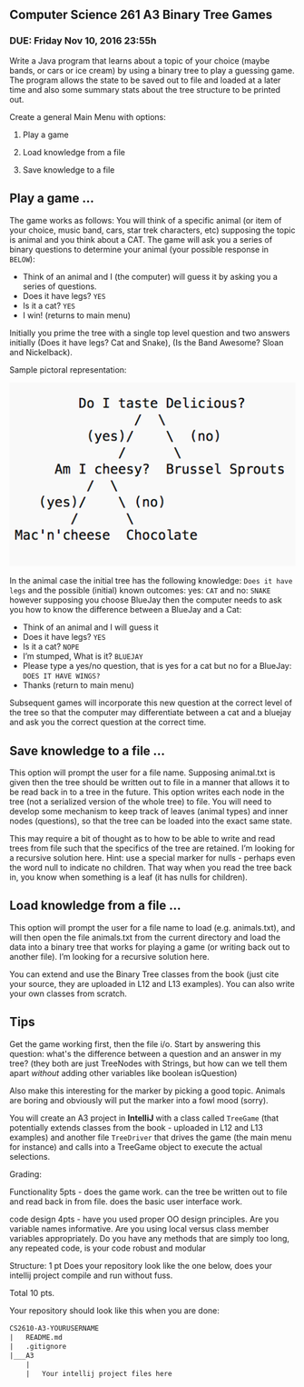 ## Computer Science 261 A3 Binary Tree Games
### DUE: Friday Nov 10, 2016 23:55h
 Write a Java program that learns about a topic of your choice (maybe bands, or cars or ice cream) by using a binary tree to play a guessing game. The program allows the state to be saved out to file and loaded at a later time and also some summary stats about the tree structure to be printed out.

Create a general Main Menu with options:

1. Play a game

2. Load knowledge from a file

3. Save knowledge to a file

## Play a game ...

The game works as follows: You will think of a specific animal (or item of your choice, music band, cars, star trek characters, etc) supposing the topic is animal and you think about a CAT. The game will ask you a series of binary questions to determine your animal (your possible response in `BELOW`):

- Think of an animal and I (the computer) will guess it by asking you a series of questions. 
- Does it have legs? `YES`
- Is it a cat? `YES`
- I win! (returns to main menu)

Initially you prime the tree with a single top level question and two answers initially (Does it have legs? Cat and Snake), (Is the Band Awesome? Sloan and Nickelback).

Sample pictoral representation:

![sample tree](tree.png)

In the animal case the initial tree has the following knowledge: `Does it have legs` and the possible (initial) known outcomes: yes: `CAT` and no: `SNAKE` however supposing you choose BlueJay then the computer needs to ask you how to know the difference between a BlueJay and a Cat:

- Think of an animal and I will guess it
- Does it have legs? `YES`
- Is it a cat? `NOPE`
- I’m stumped, What is it? `BLUEJAY`
- Please type a yes/no question, that is yes for a cat but no for a BlueJay: `DOES IT HAVE WINGS?`
- Thanks (return to main menu)

Subsequent games will incorporate this new question at the correct level of the tree so that the computer may differentiate between a cat and a bluejay and ask you the correct question at the correct time.

## Save knowledge to a file ...

This option will prompt the user for a file name. Supposing animal.txt is given then the tree should be written out to file in a manner that allows it to be read back in to a tree in the future. This option writes each node in the tree (not a serialized version of the whole tree) to file. You will need to develop some mechanism to keep track of leaves (animal types) and inner nodes (questions), so that the tree can be loaded into the exact same state.

This may require a bit of thought as to how to be able to write and read trees from file such that the specifics of the tree are retained. I’m looking for a recursive solution here. Hint: use a special marker for nulls - perhaps even the word null to indicate no children. That way when you read the tree back in, you know when something is a leaf (it has nulls for children).


## Load knowledge from a file ...

This option will prompt the user for a file name to load (e.g. animals.txt), and will then open the file animals.txt from the current directory and load the data into a binary tree that works for playing a game (or writing back out to another file). I’m looking for a recursive solution here.

You can extend and use the Binary Tree classes from the book (just cite your source, they are uploaded in L12 and L13 examples). You can also write your own classes from scratch.

## Tips

Get the game working first, then the file i/o. Start by answering this question: what's the difference between a question and an answer in my tree? (they both are just TreeNodes with Strings, but how can we tell them apart *without* adding other variables like boolean isQuestion) 

Also make this interesting for the marker by picking a good topic. Animals are boring and obviously will put the marker into a fowl mood (sorry). 

You will create an A3 project in **IntelliJ** with a class called `TreeGame` (that potentially extends classes from the book - uploaded in L12 and L13 examples) and another file `TreeDriver` that drives the game (the main menu for instance) and calls into a TreeGame object to execute the actual selections.

Grading:

Functionality 5pts - does the game work. can the tree be written out to file and read back in from file. does the basic user interface work.

code design 4pts - have you used proper OO design principles. Are you variable names informative. Are you using local versus class member variables appropriately. Do you have any methods that are simply too long, any repeated code, is your code robust and modular

Structure: 1 pt Does your repository look like the one below, does your intellij project compile and run without fuss.

Total 10 pts.

Your repository should look like this when you are done:
```
CS2610-A3-YOURUSERNAME
|   README.md
|   .gitignore
|___A3
    |   
    |   Your intellij project files here
``` 

